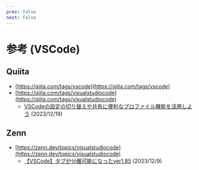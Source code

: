 ```yaml
---
prev: false
next: false
---
```


# 参考 (VSCode)

## Quiita

- [https://qiita.com/tags/vscode](https://qiita.com/tags/vscode)
- [https://qiita.com/tags/visualstudiocode](https://qiita.com/tags/visualstudiocode)
  - [VSCodeの設定の切り替えや共有に便利なプロファイル機能を活用しよう](https://qiita.com/loftkun/items/cf44155510e4a2e18637) (2023/12/19)

## Zenn

- [https://zenn.dev/topics/visualstudiocode](https://zenn.dev/topics/visualstudiocode)
  - [【VSCode】タブが分離可能になったver1.85](https://zenn.dev/ma_me/articles/f6680016ca0d97) (2023/12/9)
